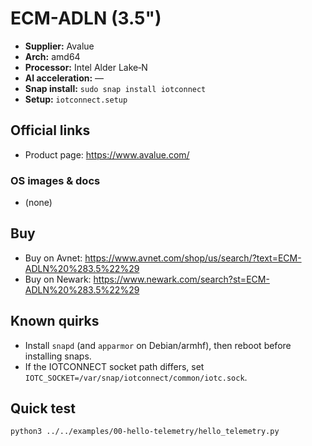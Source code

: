 # ECM-ADLN (3.5")

- **Supplier:** Avalue
- **Arch:** amd64
- **Processor:** Intel Alder Lake‑N
- **AI acceleration:** —
- **Snap install:** `sudo snap install iotconnect`
- **Setup:** `iotconnect.setup`

## Official links
- Product page: https://www.avalue.com/

### OS images & docs
- (none)

## Buy
- Buy on Avnet: https://www.avnet.com/shop/us/search/?text=ECM-ADLN%20%283.5%22%29
- Buy on Newark: https://www.newark.com/search?st=ECM-ADLN%20%283.5%22%29

## Known quirks
- Install `snapd` (and `apparmor` on Debian/armhf), then reboot before installing snaps.
- If the IOTCONNECT socket path differs, set `IOTC_SOCKET=/var/snap/iotconnect/common/iotc.sock`.

## Quick test
```bash
python3 ../../examples/00-hello-telemetry/hello_telemetry.py
```
